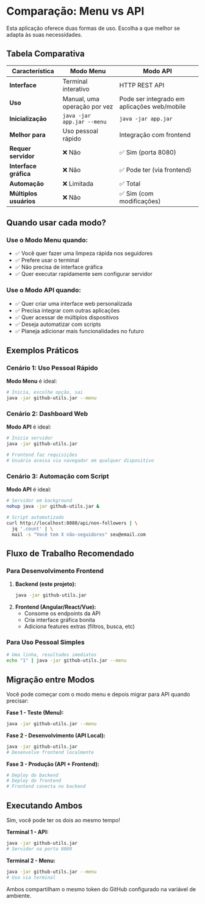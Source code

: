 # Comparação: Menu vs API

Esta aplicação oferece duas formas de uso. Escolha a que melhor se adapta às suas necessidades.

## Tabela Comparativa

| Característica | Modo Menu | Modo API |
|----------------|-----------|----------|
| **Interface** | Terminal interativo | HTTP REST API |
| **Uso** | Manual, uma operação por vez | Pode ser integrado em aplicações web/mobile |
| **Inicialização** | `java -jar app.jar --menu` | `java -jar app.jar` |
| **Melhor para** | Uso pessoal rápido | Integração com frontend |
| **Requer servidor** | ❌ Não | ✅ Sim (porta 8080) |
| **Interface gráfica** | ❌ Não | ✅ Pode ter (via frontend) |
| **Automação** | ❌ Limitada | ✅ Total |
| **Múltiplos usuários** | ❌ Não | ✅ Sim (com modificações) |

## Quando usar cada modo?

### Use o Modo Menu quando:
- ✅ Você quer fazer uma limpeza rápida nos seguidores
- ✅ Prefere usar o terminal
- ✅ Não precisa de interface gráfica
- ✅ Quer executar rapidamente sem configurar servidor

### Use o Modo API quando:
- ✅ Quer criar uma interface web personalizada
- ✅ Precisa integrar com outras aplicações
- ✅ Quer acessar de múltiplos dispositivos
- ✅ Deseja automatizar com scripts
- ✅ Planeja adicionar mais funcionalidades no futuro

## Exemplos Práticos

### Cenário 1: Uso Pessoal Rápido
**Modo Menu** é ideal:
```bash
# Inicia, escolhe opção, sai
java -jar github-utils.jar --menu
```

### Cenário 2: Dashboard Web
**Modo API** é ideal:
```bash
# Inicia servidor
java -jar github-utils.jar

# Frontend faz requisições
# Usuário acessa via navegador em qualquer dispositivo
```

### Cenário 3: Automação com Script
**Modo API** é ideal:
```bash
# Servidor em background
nohup java -jar github-utils.jar &

# Script automatizado
curl http://localhost:8080/api/non-followers | \
  jq '.count' | \
  mail -s "Você tem X não-seguidores" seu@email.com
```

## Fluxo de Trabalho Recomendado

### Para Desenvolvimento Frontend
1. **Backend (este projeto):**
   ```bash
   java -jar github-utils.jar
   ```
2. **Frontend (Angular/React/Vue):**
   - Consome os endpoints da API
   - Cria interface gráfica bonita
   - Adiciona features extras (filtros, busca, etc)

### Para Uso Pessoal Simples
```bash
# Uma linha, resultados imediatos
echo "1" | java -jar github-utils.jar --menu
```

## Migração entre Modos

Você pode começar com o modo menu e depois migrar para API quando precisar:

**Fase 1 - Teste (Menu):**
```bash
java -jar github-utils.jar --menu
```

**Fase 2 - Desenvolvimento (API Local):**
```bash
java -jar github-utils.jar
# Desenvolve frontend localmente
```

**Fase 3 - Produção (API + Frontend):**
```bash
# Deploy do backend
# Deploy do frontend
# Frontend conecta no backend
```

## Executando Ambos

Sim, você pode ter os dois ao mesmo tempo!

**Terminal 1 - API:**
```bash
java -jar github-utils.jar
# Servidor na porta 8080
```

**Terminal 2 - Menu:**
```bash
java -jar github-utils.jar --menu
# Uso via terminal
```

Ambos compartilham o mesmo token do GitHub configurado na variável de ambiente.

